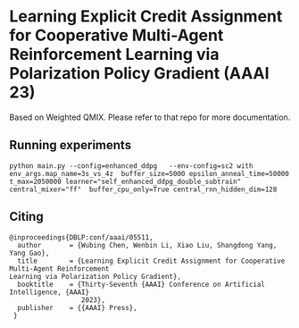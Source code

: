 
# Learning Explicit Credit Assignment for Cooperative Multi-Agent Reinforcement Learning via Polarization Policy Gradient (AAAI 23)

Based on Weighted QMIX. Please refer to that repo for more documentation.


## Running experiments

```shell
python main.py --config=enhanced_ddpg   --env-config=sc2 with env_args.map_name=3s_vs_4z  buffer_size=5000 epsilon_anneal_time=50000 t_max=2050000 learner="self_enhanced_ddpg_double_subtrain"  central_mixer="ff"  buffer_cpu_only=True central_rnn_hidden_dim=128
```

## Citing

```
@inproceedings{DBLP:conf/aaai/05511,
  author       = {Wubing Chen, Wenbin Li, Xiao Liu, Shangdong Yang, Yang Gao},
  title        = {Learning Explicit Credit Assignment for Cooperative Multi-Agent Reinforcement
Learning via Polarization Policy Gradient},
  booktitle    = {Thirty-Seventh {AAAI} Conference on Artificial Intelligence, {AAAI}
                  2023},
  publisher    = {{AAAI} Press},
 }
```

        

